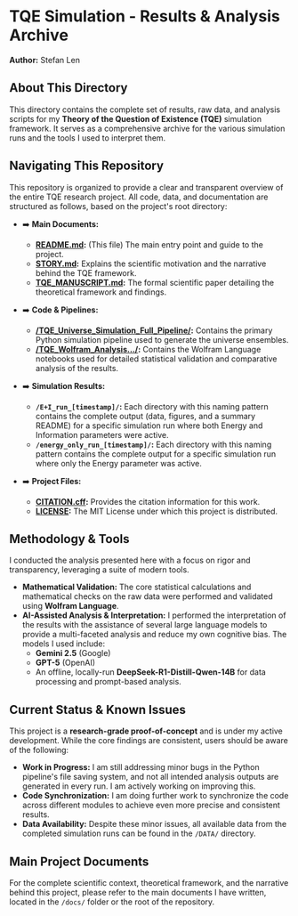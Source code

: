 # TQE Simulation - Results & Analysis Archive

**Author:** Stefan Len

## About This Directory

This directory contains the complete set of results, raw data, and analysis scripts for my **Theory of the Question of Existence (TQE)** simulation framework. It serves as a comprehensive archive for the various simulation runs and the tools I used to interpret them.

## Navigating This Repository

This repository is organized to provide a clear and transparent overview of the entire TQE research project. All code, data, and documentation are structured as follows, based on the project's root directory:

* ➡️ **Main Documents:**
    * **[README.md](./README.md):** (This file) The main entry point and guide to the project.
    * **[STORY.md](./STORY.md):** Explains the scientific motivation and the narrative behind the TQE framework.
    * **[TQE_MANUSCRIPT.md](./TQE_MANUSCRIPT.md):** The formal scientific paper detailing the theoretical framework and findings.

* ➡️ **Code & Pipelines:**
    * **[/TQE_Universe_Simulation_Full_Pipeline/](./TQE_Universe_Simulation_Full_Pipeline/):** Contains the primary Python simulation pipeline used to generate the universe ensembles.
    * **[/TQE_Wolfram_Analysis.../](./TQE_Wolfram_Analysis.../):** Contains the Wolfram Language notebooks used for detailed statistical validation and comparative analysis of the results.

* ➡️ **Simulation Results:**
    * **`/E+I_run_[timestamp]/`:** Each directory with this naming pattern contains the complete output (data, figures, and a summary README) for a specific simulation run where both Energy and Information parameters were active.
    * **`/energy_only_run_[timestamp]/`:** Each directory with this naming pattern contains the complete output for a specific simulation run where only the Energy parameter was active.

* ➡️ **Project Files:**
    * **[CITATION.cff](./CITATION.cff):** Provides the citation information for this work.
    * **[LICENSE](./LICENSE):** The MIT License under which this project is distributed.

## Methodology & Tools

I conducted the analysis presented here with a focus on rigor and transparency, leveraging a suite of modern tools.

* **Mathematical Validation:** The core statistical calculations and mathematical checks on the raw data were performed and validated using **Wolfram Language**.
* **AI-Assisted Analysis & Interpretation:** I performed the interpretation of the results with the assistance of several large language models to provide a multi-faceted analysis and reduce my own cognitive bias. The models I used include:
    * **Gemini 2.5** (Google)
    * **GPT-5** (OpenAI)
    * An offline, locally-run **DeepSeek-R1-Distill-Qwen-14B** for data processing and prompt-based analysis.

## Current Status & Known Issues

This project is a **research-grade proof-of-concept** and is under my active development. While the core findings are consistent, users should be aware of the following:

* **Work in Progress:** I am still addressing minor bugs in the Python pipeline's file saving system, and not all intended analysis outputs are generated in every run. I am actively working on improving this.
* **Code Synchronization:** I am doing further work to synchronize the code across different modules to achieve even more precise and consistent results.
* **Data Availability:** Despite these minor issues, all available data from the completed simulation runs can be found in the `/DATA/` directory.

## Main Project Documents

For the complete scientific context, theoretical framework, and the narrative behind this project, please refer to the main documents I have written, located in the `/docs/` folder or the root of the repository.
